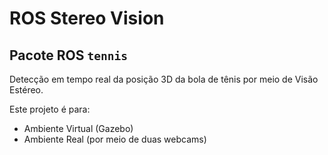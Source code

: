 # ROS Stereo Vision
## Pacote ROS `tennis`

Detecção em tempo real da posição 3D da bola de tênis por meio de Visão Estéreo.

Este projeto é para:

- Ambiente Virtual (Gazebo)
- Ambiente Real (por meio de duas webcams)

